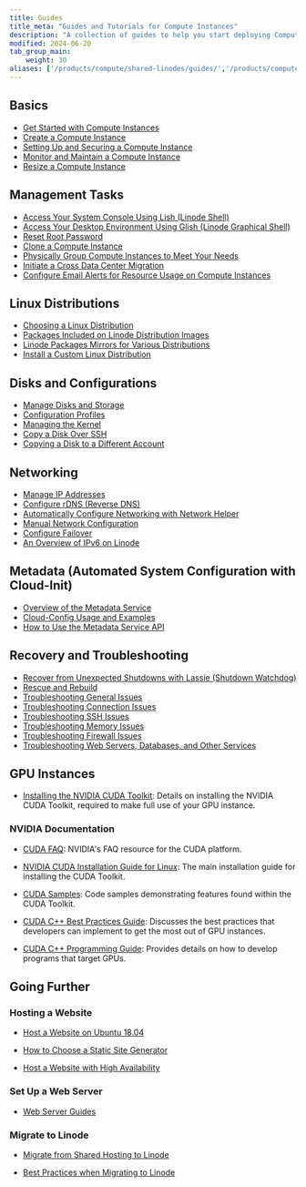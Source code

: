 ```yaml
---
title: Guides
title_meta: "Guides and Tutorials for Compute Instances"
description: "A collection of guides to help you start deploying Compute Instances and using them to host your web applications and Cloud workloads"
modified: 2024-06-20
tab_group_main:
    weight: 30
aliases: ['/products/compute/shared-linodes/guides/','/products/compute/shared-cpu/guides/','/products/compute/gpu/guides/','/products/compute/dedicated-cpu/guides/','/products/compute/high-memory/guides/']
---
```


## Basics

- [Get Started with Compute Instances](/docs/products/compute/compute-instances/get-started/)
- [Create a Compute Instance](/docs/products/compute/compute-instances/guides/create/)
- [Setting Up and Securing a Compute Instance](/docs/products/compute/compute-instances/guides/set-up-and-secure/)
- [Monitor and Maintain a Compute Instance](/docs/products/compute/compute-instances/guides/monitor-and-maintain/)
- [Resize a Compute Instance](/docs/products/compute/compute-instances/guides/resize/)

## Management Tasks

- [Access Your System Console Using Lish (Linode Shell)](/docs/products/compute/compute-instances/guides/lish/)
- [Access Your Desktop Environment Using Glish (Linode Graphical Shell)](/docs/products/compute/compute-instances/guides/glish/)
- [Reset Root Password](/docs/products/compute/compute-instances/guides/reset-root-password/)
- [Clone a Compute Instance](/docs/products/compute/compute-instances/guides/clone-instance/)
- [Physically Group Compute Instances to Meet Your Needs](/docs/products/compute/compute-instances/guides/placement-groups)
- [Initiate a Cross Data Center Migration](/docs/products/compute/compute-instances/guides/migrate-to-different-dc/)
- [Configure Email Alerts for Resource Usage on Compute Instances](/docs/products/compute/compute-instances/guides/resource-usage-email-alerts/)

## Linux Distributions

- [Choosing a Linux Distribution](/docs/products/compute/compute-instances/guides/distributions/)
- [Packages Included on Linode Distribution Images](/docs/products/compute/compute-instances/guides/default-packages/)
- [Linode Packages Mirrors for Various Distributions](/docs/products/compute/compute-instances/guides/package-mirrors/)
- [Install a Custom Linux Distribution](/docs/products/compute/compute-instances/guides/install-a-custom-distribution/)

## Disks and Configurations

- [Manage Disks and Storage](/docs/products/compute/compute-instances/guides/disks-and-storage/)
- [Configuration Profiles](/docs/products/compute/compute-instances/guides/configuration-profiles/)
- [Managing the Kernel](/docs/products/compute/compute-instances/guides/manage-the-kernel/)
- [Copy a Disk Over SSH](/docs/products/compute/compute-instances/guides/copy-a-disk-image-over-ssh/)
- [Copying a Disk to a Different Account](/docs/products/compute/compute-instances/guides/copy-a-disk-image-to-a-different-account/)

## Networking

- [Manage IP Addresses](/docs/products/compute/compute-instances/guides/manage-ip-addresses/)
- [Configure rDNS (Reverse DNS)](/docs/products/compute/compute-instances/guides/configure-rdns/)
- [Automatically Configure Networking with Network Helper](/docs/products/compute/compute-instances/guides/network-helper/)
- [Manual Network Configuration](/docs/products/compute/compute-instances/guides/manual-network-configuration/)
- [Configure Failover](/docs/products/compute/compute-instances/guides/failover/)
- [An Overview of IPv6 on Linode](/docs/products/compute/compute-instances/guides/ipv6/)

## Metadata (Automated System Configuration with Cloud-Init)

- [Overview of the Metadata Service](/docs/products/compute/compute-instances/guides/metadata/)
- [Cloud-Config Usage and Examples](/docs/products/compute/compute-instances/guides/metadata-cloud-config/)
- [How to Use the Metadata Service API](/docs/products/compute/compute-instances/guides/metadata-api/)

## Recovery and Troubleshooting

- [Recover from Unexpected Shutdowns with Lassie (Shutdown Watchdog)](/docs/products/compute/compute-instances/guides/lassie-shutdown-watchdog/)
- [Rescue and Rebuild](/docs/products/compute/compute-instances/guides/rescue-and-rebuild/)
- [Troubleshooting General Issues](/docs/products/compute/compute-instances/guides/troubleshooting-general-issues/)
- [Troubleshooting Connection Issues](/docs/products/compute/compute-instances/guides/troubleshooting-connection-issues/)
- [Troubleshooting SSH Issues](/docs/products/compute/compute-instances/guides/troubleshooting-ssh-issues/)
- [Troubleshooting Memory Issues](/docs/products/compute/compute-instances/guides/troubleshooting-memory-issues/)
- [Troubleshooting Firewall Issues](/docs/products/compute/compute-instances/guides/troubleshooting-firewall-issues/)
- [Troubleshooting Web Servers, Databases, and Other Services](/docs/products/compute/compute-instances/guides/troubleshooting-services/)

## GPU Instances

- [Installing the NVIDIA CUDA Toolkit](/docs/products/compute/compute-instances/guides/install-nvidia-cuda/): Details on installing the NVIDIA CUDA Toolkit, required to make full use of your GPU instance.

### NVIDIA Documentation

- [CUDA FAQ](https://developer.nvidia.com/cuda-faq): NVIDIA's FAQ resource for the CUDA platform.

- [NVIDIA CUDA Installation Guide for Linux](https://docs.nvidia.com/cuda/cuda-installation-guide-linux/index.html): The main installation guide for installing the CUDA Toolkit.

- [CUDA Samples](https://github.com/nvidia/cuda-samples): Code samples demonstrating features found within the CUDA Toolkit.

- [CUDA C++ Best Practices Guide](https://docs.nvidia.com/cuda/cuda-c-best-practices-guide/index.html): Discusses the best practices that developers can implement to get the most out of GPU instances.

- [CUDA C++ Programming Guide](https://docs.nvidia.com/cuda/cuda-c-programming-guide/index.html): Provides details on how to develop programs that target GPUs.

## Going Further

### Hosting a Website

- [Host a Website on Ubuntu 18.04](/docs/guides/hosting-a-website-ubuntu-18-04/)

- [How to Choose a Static Site Generator](/docs/guides/how-to-choose-static-site-generator/)

- [Host a Website with High Availability](/docs/guides/host-a-website-with-high-availability/)

### Set Up a Web Server

- [Web Server Guides](/docs/web-servers/)

### Migrate to Linode

- [Migrate from Shared Hosting to Linode](/docs/guides/migrate-from-shared-hosting-to-linode/)

- [Best Practices when Migrating to Linode](/docs/guides/best-practices-when-migrating-to-linode/)
